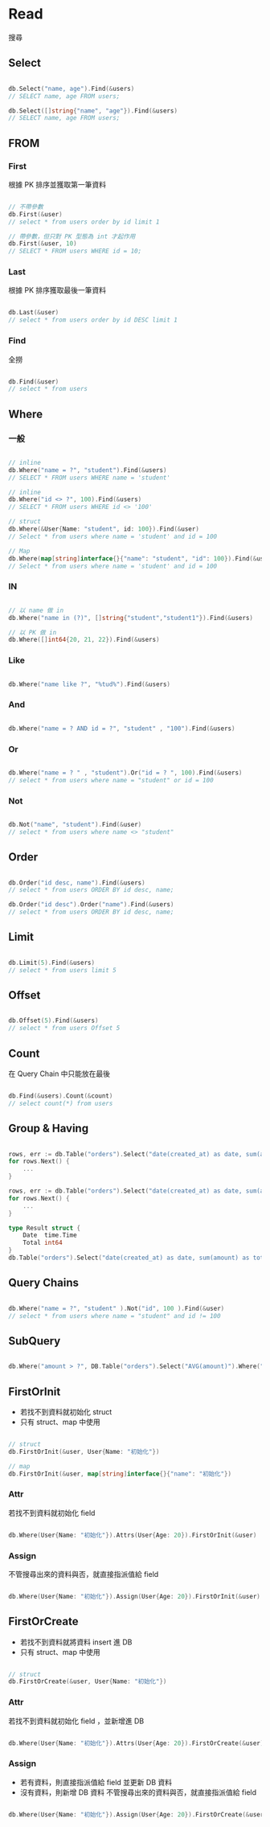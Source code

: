 # Read

搜尋

## Select

```go

db.Select("name, age").Find(&users)
// SELECT name, age FROM users;

db.Select([]string{"name", "age"}).Find(&users)
// SELECT name, age FROM users;

```

## FROM

### First

根據 PK 排序並獲取第一筆資料

```go

// 不帶參數
db.First(&user)
// select * from users order by id limit 1

// 帶參數，但只對 PK 型態為 int 才起作用
db.First(&user, 10)
// SELECT * FROM users WHERE id = 10;

```

### Last

根據 PK 排序獲取最後一筆資料

```go

db.Last(&user)
// select * from users order by id DESC limit 1

```

### Find

全撈

```go

db.Find(&user)
// select * from users

```

## Where

### 一般

```go

// inline 
db.Where("name = ?", "student").Find(&users)
// SELECT * FROM users WHERE name = 'student'

// inline
db.Where("id <> ?", 100).Find(&users)
// SELECT * FROM users WHERE id <> '100'

// struct
db.Where(&User{Name: "student", id: 100}).Find(&user)
// Select * from users where name = 'student' and id = 100

// Map
db.Where(map[string]interface{}{"name": "student", "id": 100}).Find(&users)
// Select * from users where name = 'student' and id = 100


```

### IN

```go

// 以 name 做 in
db.Where("name in (?)", []string{"student","student1"}).Find(&users)

// 以 PK 做 in
db.Where([]int64{20, 21, 22}).Find(&users)

```

### Like

```go

db.Where("name like ?", "%tud%").Find(&users)

```

### And

```go

db.Where("name = ? AND id = ?", "student" , "100").Find(&users)

```

### Or

```go

db.Where("name = ? " , "student").Or("id = ? ", 100).Find(&users)
// select * from users where name = "student" or id = 100

```

### Not

```go

db.Not("name", "student").Find(&user)
// select * from users where name <> "student"

```

## Order

```go

db.Order("id desc, name").Find(&users)
// select * from users ORDER BY id desc, name;

db.Order("id desc").Order("name").Find(&users)
// select * from users ORDER BY id desc, name;

```

## Limit

```go

db.Limit(5).Find(&users)
// select * from users limit 5

```

## Offset

```go

db.Offset(5).Find(&users)
// select * from users Offset 5

```

## Count

在 Query Chain 中只能放在最後

```go

db.Find(&users).Count(&count)
// select count(*) from users 

```

## Group & Having

```go

rows, err := db.Table("orders").Select("date(created_at) as date, sum(amount) as total").Group("date(created_at)").Rows()
for rows.Next() {
    ...
}

rows, err := db.Table("orders").Select("date(created_at) as date, sum(amount) as total").Group("date(created_at)").Having("sum(amount) > ?", 100).Rows()
for rows.Next() {
    ...
}

type Result struct {
    Date  time.Time
    Total int64
}
db.Table("orders").Select("date(created_at) as date, sum(amount) as total").Group("date(created_at)").Having("sum(amount) > ?", 100).Scan(&results)

```

## Query Chains

```go

db.Where("name = ?", "student" ).Not("id", 100 ).Find(&user)
// select * from users where name = "student" and id != 100 

```

## SubQuery

```go

db.Where("amount > ?", DB.Table("orders").Select("AVG(amount)").Where("state = ?", "paid").QueryExpr()).Find(&orders)

```

## FirstOrInit

* 若找不到資料就初始化 struct
* 只有 struct、map 中使用

```go

// struct
db.FirstOrInit(&user, User{Name: "初始化"})

// map
db.FirstOrInit(&user, map[string]interface{}{"name": "初始化"})

```

### Attr

若找不到資料就初始化 field

```go

db.Where(User{Name: "初始化"}).Attrs(User{Age: 20}).FirstOrInit(&user)

```

### Assign

不管搜尋出來的資料與否，就直接指派值給 field

```go

db.Where(User{Name: "初始化"}).Assign(User{Age: 20}).FirstOrInit(&user)

```

## FirstOrCreate

* 若找不到資料就將資料 insert 進 DB
* 只有 struct、map 中使用

```go

// struct
db.FirstOrCreate(&user, User{Name: "初始化"})

```

### Attr

若找不到資料就初始化 field ，並新增進 DB

```go

db.Where(User{Name: "初始化"}).Attrs(User{Age: 20}).FirstOrCreate(&user)

```

### Assign

* 若有資料，則直接指派值給 field 並更新 DB 資料
* 沒有資料，則新增 DB 資料
不管搜尋出來的資料與否，就直接指派值給 field

```go

db.Where(User{Name: "初始化"}).Assign(User{Age: 20}).FirstOrCreate(&user)

```